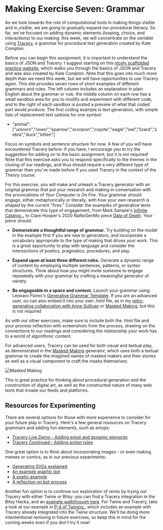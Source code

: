 # Making Exercise Seven: Grammar

As we look towards the role of computational tools in making things visible and in_visible, we are going to gradually expand our procedural literacy. So far, we've focused on adding dynamic elements (looping, choice, and interactions) to our making: this week, we will concentrate on the *variable* using [Tracery](https://tracery.io/), a grammar for procedural text generation created by Kate Compton.

Before you can begin this assignment, it is important to understand the basics of JSON and Tracery. I suggest starting on this [nicely scaffolded practice website](https://tracery.io/archival/crystalcodepalace/tracerytut.html), which walks you through the basics of JSON and Tracery and was also created by Kate Compton. Note that this goes into much more depth than we need this week, but we will have opportunities to use Tracery again. This site provides seven rows of short examples of different grammars and rules. The left column includes an explanation in plain English about the grammar or rule, the middle column on each row has a small sandbox area for you to modify and experiment with different code, and to the right of each sandbox is posted a preview of what that coded part would produce. The first coding example is text generation, with simple lists of replacement text options for one symbol: 

- "animal": ["unicorn","raven","sparrow","scorpion","coyote","eagle","owl","lizard","zebra","duck","kitten"] 

Focus on symbols and sentence structure for now. A few of you will have encountered Tracery before: if you have, I encourage you to try the suggestion for adding on to the basic assignment, but it is not required! Note that this exercise asks you to respond specifically to the themes in the closing of our readings, and thus should require a very different type of grammar than you've made before if you used Tracery in the context of the Theory course.

For this exercise, you will make and unleash a Tracery generator with an original grammar that put your research and making in conversation with the provocations of *Your Computer is On Fire.* Your grammar should engage, either metaphorically or literally, with how your own research is shaped by the current "fires." Consider the examples of generative texts that demonstrate this type of engagement, from Mark Sample's [Infinite Catalog...](https://fugitivetexts.net/pandemicdreams/) to Clare Hooper's 2020 NaNoGenMo piece [Data of Death](https://github.com/NaNoGenMo/2020/issues/79). Your piece should:

- **Demonstrate a thoughtful range of grammar.** Try building on the model in the example first if you are new to generators, and incorporate a vocabulary appropriate to the type of making that drives your work. This is a great opportunity to play with language and consider the intersections of poetics, pragmatics, procedures, and play.

- **Expand upon at least three different rules.** Generate a dynamic range of content by employing multiple sentences, patterns, or syntax structures. Think about how you might invite someone to engage repeatedly with your grammar by crafting a meaningful generator of variety.

- **Be engageable in a space and context.** Launch your grammar using Leonaro Flores's [Generative Grammar Template](https://iloveepoetry.org/creative/floresgenerativetemplate.html). If you are an advanced user, ou can also embed it into your own .html file, as in my [retro-generative collaboration with Anne Sullivan](https://dalamar.neocities.org/) or [Masked Making](http://www.asdesigned.com/maskedmaking/), but this is not required

As with our other exercises, make sure to include both the .html file and your process reflection with screenshots from the process, drawing on the connections to our readings and considering the relationship your work has to a world of algorithmic content.

For advanced users, Tracery can be used for both visual and textual play, as demonstrated in the [Masked Making](http://www.asdesigned.com/maskedmaking/) generator, which uses both a textual grammar to create the imagined names of masked makers and their stories as well as a visual component to craft the masks themselves:

![Masked Making](../img/../exercises/materials/masked.png)

This is great practice for thinking about procedural generation and the construction of digital art, as well as the constructed nature of many web texts that invade our feeds and platforms.

## Resources for Experimenting

There are several options for those with more experience to consider for your future play in Tracery. Here's a few general resources on Tracery grammars and adding fun elements, such as emojis:

- [Tracery Live Demo - Adding emoji and dynamic elements](https://gregoryaveryweir.github.io/tracery-live/)
- [Tracery Continued - Adding action rules](https://catn.decontextualize.com/public/notebooks/propp-inspired-tracery.html)

One great option is to think about incorporating images - or even making memes or comics, as in our previous experiments:

- [Generating SVGs explained](https://github.com/derekahmedzai/cheapbotsdonequick/blob/master/svg-tracery-image-bots.md)
- [An example graphic bot](https://cheapbotsdonequick.com/source/hashfacade)
- [A poetic example](https://cheapbotsdonequick.com/source/5x5poems)
- [A reflection on  bot process](https://harrygiles.org/2016/11/15/nabomamo-the-first-15-bots/)

Another fun option is to continue our exploration of remix by trying out Tracery with either Twine or Bitsy: you can find a Tracery integration in the Bitsy Hacks, and an [example walkthrough here](https://cephalopodunk.itch.io/silence-would-be-better/devlog/1802/bitsy-and-tracery-sitting-in-a-tree). For Twine and Tracery, take a look at our example in [P-4 of Twining.](https://www.fulcrum.org/concern/monographs/ms35tb924), which includes an example with Tracery already integrated into the Twine structure. We'll be doing more intententional remixing in future exercises, so keep this in mind for the coming weeks even if you don't try it now!
